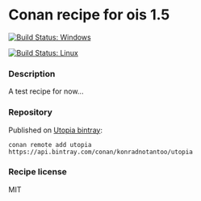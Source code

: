 # Conan recipe for ois 1.5

[![Build Status: Windows](https://ci.appveyor.com/api/projects/status/github/KonradNoTantoo/ois_conan?svg=true)](https://ci.appveyor.com/project/KonradNoTantoo/ois-conan)

[![Build Status: Linux](https://api.travis-ci.org/KonradNoTantoo/ois_conan.svg?branch=master)](https://travis-ci.org/KonradNoTantoo/ois_conan)

### Description
A test recipe for now...

### Repository
Published on [Utopia bintray](https://bintray.com/konradnotantoo/utopia/):
```
conan remote add utopia https://api.bintray.com/conan/konradnotantoo/utopia
```

### Recipe license
MIT